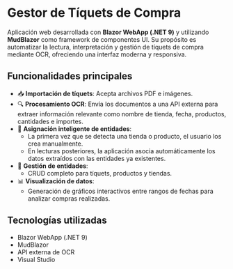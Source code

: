 # Gestor de Tíquets de Compra

Aplicación web desarrollada con **Blazor WebApp (.NET 9)** y utilizando **MudBlazor** como framework de componentes UI. Su propósito es automatizar la lectura, interpretación y gestión de tíquets de compra mediante OCR, ofreciendo una interfaz moderna y responsiva.

## Funcionalidades principales

- 📥 **Importación de tíquets**: Acepta archivos PDF e imágenes.
- 🔍 **Procesamiento OCR**: Envía los documentos a una API externa para extraer información relevante como nombre de tienda, fecha, productos, cantidades e importes.
- 🧠 **Asignación inteligente de entidades**:
  - La primera vez que se detecta una tienda o producto, el usuario los crea manualmente.
  - En lecturas posteriores, la aplicación asocia automáticamente los datos extraídos con las entidades ya existentes.
- 🏪 **Gestión de entidades**:
  - CRUD completo para tíquets, productos y tiendas.
- 📊 **Visualización de datos**:
  - Generación de gráficos interactivos entre rangos de fechas para analizar compras realizadas.

## Tecnologías utilizadas

- Blazor WebApp (.NET 9)
- MudBlazor
- API externa de OCR
- Visual Studio